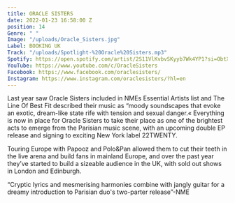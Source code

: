 ```yaml
---
title: ORACLE SISTERS
date: 2022-01-23 16:58:00 Z
position: 14
Genre: " "
Image: "/uploads/Oracle_Sisters.jpg"
Label: BOOKING UK
Track: "/uploads/Spotlight-%20Oracle%20Sisters.mp3"
Spotify: https://open.spotify.com/artist/2S11VlKvbvSKyyb7Wk4YP1?si=ObtXrhDbQOSfyNLyNBLwXg&nd=1
YouTube: https://www.youtube.com/c/OracleSisters
Facebook: https://www.facebook.com/oraclesisters/
Instagram: https://www.instagram.com/oraclesisters/?hl=en
---
```


Last year saw Oracle Sisters included in NMEs Essential Artists list and The Line Of Best Fit described their music as “moody soundscapes that evoke an exotic, dream-like state rife with tension and sexual danger.« Everything is now in place for Oracle Sisters to take their place as one of the brightest acts to emerge from the Parisian music scene, with an upcoming double EP release and signing to exciting New York label 22TWENTY. 

Touring Europe with Papooz and Polo&Pan allowed them to cut their teeth in the live arena and build fans in mainland Europe, and over the past year they’ve started to build a sizeable audience in the UK, with sold out shows in London and Edinburgh. 

“Cryptic lyrics and mesmerising harmonies combine with jangly guitar for a dreamy introduction to Parisian duo's two-parter release”-NME